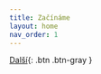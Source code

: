 ```yaml
---
title: Začínáme
layout: home
nav_order: 1
---
```


[Další](/docs/zaciname/doporucene-nastaveni-tisku){: .btn .btn-gray }